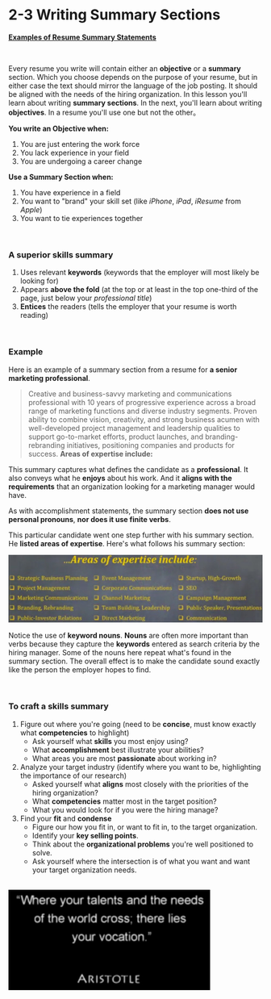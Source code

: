 # 2-3 Writing Summary Sections

[**Examples of Resume Summary Statements**](https://github.com/siyinghan/Notes/blob/master/Interviewing%20and%20Resume%20Writing%20in%20English%20(Coursera%20Specialization)/Material/Examples%20of%20Resume%20Summary%20Statements.pdf)

<br/>

Every resume you write will contain either an **objective** or a **summary** section. Which you choose depends on the purpose of your resume, but in either case the text should mirror the language of the job posting. It should be aligned with the needs of the hiring organization. In this lesson you'll learn
about writing **summary sections**. In the next, you'll learn about writing **objectives**. In a resume you'll use one but not the other。

**You write an Objective when:**

1. You are just entering the work force
2. You lack experience in your field
3. You are undergoing a career change

**Use a Summary Section when:**

1. You have experience in a field
2. You want to "brand" your skill set (like *iPhone*, *iPad*, *iResume* from *Apple*)
3.  You want to tie experiences together

<br/>

### A superior skills summary

1. Uses relevant **keywords** (keywords that the employer will most likely be looking for)
2. Appears **above the fold** (at the top or at least in the top one-third of the page, just below your *professional title*)
3. **Entices** the readers (tells the employer that your resume is worth reading)

<br/>

### Example

Here is an example of a summary section from a resume for **a senior marketing professional**.

> Creative and business-savvy marketing and communications professional with 10 years of progressive experience across a broad range of marketing functions and diverse industry segments. Proven ability to combine vision, creativity, and strong business acumen with well-developed project management and leadership qualities to support go-to-market efforts, product launches, and branding-rebranding initiatives, positioning companies and products for success. **Areas of expertise include:**

This summary captures what defines the candidate as a **professional**. It also conveys what he **enjoys** about his work. And it **aligns with the requirements** that an organization looking for a marketing manager would have.

As with accomplishment statements, the summary section **does not use personal pronouns**, **nor does it use finite verbs**.

This particular candidate went one step further with his summary section. He **listed areas of expertise**. Here's what follows his summary section:

<img src='https://github.com/siyinghan/Notes/raw/master/Interviewing%20and%20Resume%20Writing%20in%20English%20(Coursera%20Specialization)/Image/009.png' width=700px />

Notice the use of **keyword nouns**. **Nouns** are often more important than verbs because they capture the **keywords** entered as search criteria by the hiring manager. Some of the nouns here repeat what's
found in the summary section. The overall effect is to make the candidate sound exactly like the person the employer hopes to find.

<br/>

### To craft a skills summary

1. Figure out where you're going (need to be **concise**, must know exactly what **competencies** to highlight)
   * Ask yourself what **skills** you most enjoy using?
   * What **accomplishment** best illustrate your abilities?
   * What areas you are most **passionate** about working in?
2. Analyze your target industry (identify where you want to be, highlighting the importance of our research)
   * Asked yourself what **aligns** most closely with the priorities of the hiring organization?
   * What **competencies** matter most in the target position?
   * What you would look for if you were the hiring manage?
3. Find your **fit** and **condense**
   * Figure our how you fit in, or want to fit in, to the target organization.
   * Identify your **key selling points**.
   * Think about the **organizational problems** you're well positioned to solve.
   * Ask yourself where the intersection is of what you want and want your target organization needs.

<br/>

<img src='https://github.com/siyinghan/Notes/raw/master/Interviewing%20and%20Resume%20Writing%20in%20English%20(Coursera%20Specialization)/Image/010.png' width=400px />